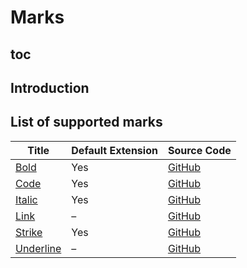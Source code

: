 # Marks

## toc

## Introduction

## List of supported marks
| Title                             | Default Extension | Source Code                                                                                 |
| --------------------------------- | ----------------- | ------------------------------------------------------------------------------------------- |
| [Bold](/api/marks/bold)           | Yes               | [GitHub](https://github.com/ueberdosis/tiptap-next/blob/main/packages/extension-bold/)      |
| [Code](/api/marks/code)           | Yes               | [GitHub](https://github.com/ueberdosis/tiptap-next/blob/main/packages/extension-code/)      |
| [Italic](/api/marks/italic)       | Yes               | [GitHub](https://github.com/ueberdosis/tiptap-next/blob/main/packages/extension-italic/)    |
| [Link](/api/marks/link)           | –                 | [GitHub](https://github.com/ueberdosis/tiptap-next/blob/main/packages/extension-link/)      |
| [Strike](/api/marks/strike)       | Yes               | [GitHub](https://github.com/ueberdosis/tiptap-next/blob/main/packages/extension-strike/)    |
| [Underline](/api/marks/underline) | –                 | [GitHub](https://github.com/ueberdosis/tiptap-next/blob/main/packages/extension-underline/) |
